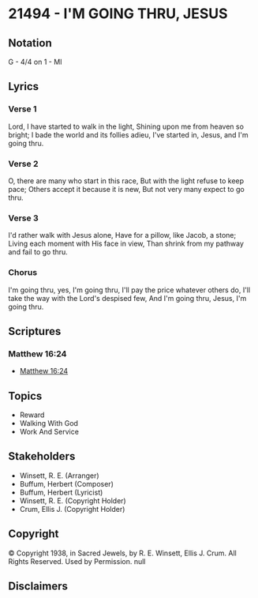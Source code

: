 # 21494 - I'M GOING THRU, JESUS

## Notation

G - 4/4 on 1 - MI

## Lyrics

### Verse 1

Lord, I have started to walk in the light, Shining upon me from heaven so bright; I bade the world and its follies adieu, I've started in, Jesus, and I'm going thru.


### Verse 2

O, there are many who start in this race, But with the light refuse to keep pace; Others accept it because it is new, But not very many expect to go thru.


### Verse 3

I'd rather walk with Jesus alone, Have for a pillow, like Jacob, a stone; Living each moment with His face in view, Than shrink from my pathway and fail to go thru.

### Chorus

I'm going thru, yes, I'm going thru, I'll pay the price whatever others do, I'll take the way with the Lord's despised few, And I'm going thru, Jesus, I'm going thru.


## Scriptures

### Matthew 16:24

- [Matthew 16:24](https://www.biblegateway.com/passage/?search=Matthew%2016%3A24)


## Topics

- Reward
- Walking With God
- Work And Service

## Stakeholders

- Winsett, R. E. (Arranger)
- Buffum, Herbert  (Composer)
- Buffum, Herbert  (Lyricist)
- Winsett, R. E. (Copyright Holder)
- Crum, Ellis J. (Copyright Holder)

## Copyright

© Copyright 1938, in Sacred Jewels, by R. E. Winsett, Ellis J. Crum.  All Rights Reserved. Used by Permission.
null

## Disclaimers


